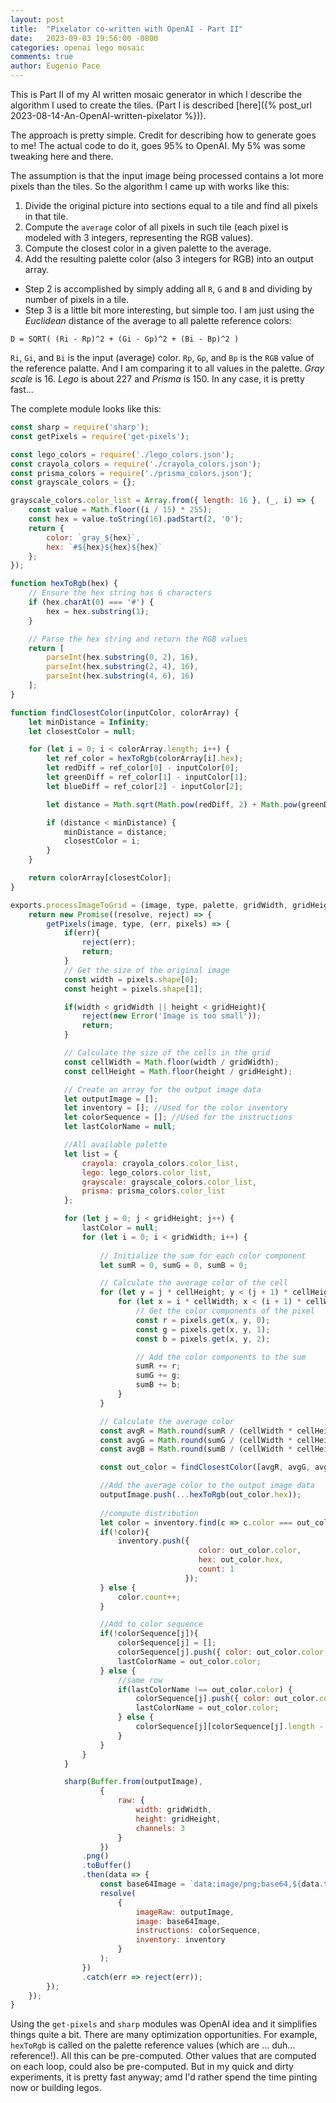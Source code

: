 ```yaml
---
layout: post
title:  "Pixelator co-written with OpenAI - Part II"
date:   2023-09-03 19:56:00 -0800
categories: openai lego mosaic
comments: true
author: Eugenio Pace
---
```


This is Part II of my AI written mosaic generator in which I describe the algorithm I used to create the tiles. (Part I is described [here]({% post_url 2023-08-14-An-OpenAI-written-pixelator %})).

The approach is pretty simple. Credit for describing how to generate goes to me! The actual code to do it, goes 95% to OpenAI. My 5% was some tweaking here and there.

The assumption is that the input image being processed contains a lot more pixels than the tiles. So the algorithm I came up with works like this:

1. Divide the original picture into sections equal to a tile and find all pixels in that tile.
2. Compute the `average` color of all pixels in such tile (each pixel is modeled with 3 integers, representing the RGB values).
3. Compute the closest color in a given palette to the average.
4. Add the resulting palette color (also 3 integers for RGB) into an output array.

* Step 2 is accomplished by simply adding all `R`, `G` and `B` and dividing by number of pixels in a tile.
* Step 3 is a little bit more interesting, but simple too. I am just using the *Euclidean* distance of the average to all palette reference colors:

`D = SQRT( (Ri - Rp)^2 + (Gi - Gp)^2 + (Bi - Bp)^2 )`

`Ri`, `Gi`, and `Bi` is the input (average) color. `Rp`, `Gp`, and `Bp` is the `RGB` value of the reference palatte. And I am comparing it to all values in the palette. *Gray scale* is 16. *Lego* is about 227 and *Prisma* is 150. In any case, it is pretty fast...

The complete module looks like this:

```js
const sharp = require('sharp');
const getPixels = require('get-pixels');

const lego_colors = require('./lego_colors.json');
const crayola_colors = require('./crayola_colors.json');
const prisma_colors = require('./prisma_colors.json');
const grayscale_colors = {};

grayscale_colors.color_list = Array.from({ length: 16 }, (_, i) => {
    const value = Math.floor((i / 15) * 255);
    const hex = value.toString(16).padStart(2, '0');
    return {
        color: `gray_${hex}`,
        hex: `#${hex}${hex}${hex}`
    };
});

function hexToRgb(hex) {
    // Ensure the hex string has 6 characters
    if (hex.charAt(0) === '#') {
        hex = hex.substring(1);
    }

    // Parse the hex string and return the RGB values
    return [
        parseInt(hex.substring(0, 2), 16),
        parseInt(hex.substring(2, 4), 16),
        parseInt(hex.substring(4, 6), 16)
    ];
}

function findClosestColor(inputColor, colorArray) {
    let minDistance = Infinity;
    let closestColor = null;

    for (let i = 0; i < colorArray.length; i++) {
        let ref_color = hexToRgb(colorArray[i].hex);
        let redDiff = ref_color[0] - inputColor[0];
        let greenDiff = ref_color[1] - inputColor[1];
        let blueDiff = ref_color[2] - inputColor[2];

        let distance = Math.sqrt(Math.pow(redDiff, 2) + Math.pow(greenDiff, 2) + Math.pow(blueDiff, 2));

        if (distance < minDistance) {
            minDistance = distance;
            closestColor = i;
        }
    }

    return colorArray[closestColor];
}

exports.processImageToGrid = (image, type, palette, gridWidth, gridHeight) => {
    return new Promise((resolve, reject) => {
        getPixels(image, type, (err, pixels) => {
            if(err){
                reject(err);
                return;
            }
            // Get the size of the original image
            const width = pixels.shape[0];
            const height = pixels.shape[1];

            if(width < gridWidth || height < gridHeight){
                reject(new Error('Image is too small'));
                return;
            }

            // Calculate the size of the cells in the grid
            const cellWidth = Math.floor(width / gridWidth);
            const cellHeight = Math.floor(height / gridHeight);

            // Create an array for the output image data
            let outputImage = [];
            let inventory = []; //Used for the color inventory
            let colorSequence = []; //Used for the instructions
            let lastColorName = null;

            //All available palette 
            let list = {
                crayola: crayola_colors.color_list,
                lego: lego_colors.color_list,
                grayscale: grayscale_colors.color_list,
                prisma: prisma_colors.color_list
            };

            for (let j = 0; j < gridHeight; j++) {
                lastColor = null;
                for (let i = 0; i < gridWidth; i++) {
                
                    // Initialize the sum for each color component
                    let sumR = 0, sumG = 0, sumB = 0;

                    // Calculate the average color of the cell
                    for (let y = j * cellHeight; y < (j + 1) * cellHeight; y++) {
                        for (let x = i * cellWidth; x < (i + 1) * cellWidth; x++) { 
                            // Get the color components of the pixel
                            const r = pixels.get(x, y, 0);
                            const g = pixels.get(x, y, 1);
                            const b = pixels.get(x, y, 2);

                            // Add the color components to the sum
                            sumR += r;
                            sumG += g;
                            sumB += b;
                        }
                    }

                    // Calculate the average color
                    const avgR = Math.round(sumR / (cellWidth * cellHeight));
                    const avgG = Math.round(sumG / (cellWidth * cellHeight));
                    const avgB = Math.round(sumB / (cellWidth * cellHeight));

                    const out_color = findClosestColor([avgR, avgG, avgB], list[palette || "lego"]);

                    //Add the average color to the output image data
                    outputImage.push(...hexToRgb(out_color.hex));
                    
                    //compute distribution
                    let color = inventory.find(c => c.color === out_color.color);
                    if(!color){
                        inventory.push({ 
                                          color: out_color.color, 
                                          hex: out_color.hex, 
                                          count: 1 
                                       });
                    } else {
                        color.count++;
                    }

                    //Add to color sequence
                    if(!colorSequence[j]){
                        colorSequence[j] = [];
                        colorSequence[j].push({ color: out_color.color, hex: out_color.hex, count: 1 });
                        lastColorName = out_color.color;
                    } else {
                        //same row
                        if(lastColorName !== out_color.color) {
                            colorSequence[j].push({ color: out_color.color, hex: out_color.hex, count: 1 });
                            lastColorName = out_color.color;
                        } else {
                            colorSequence[j][colorSequence[j].length - 1].count++;
                        }
                    }
                }
            }

            sharp(Buffer.from(outputImage), 
                    { 
                        raw: { 
                            width: gridWidth, 
                            height: gridHeight, 
                            channels: 3 
                        } 
                    })
                .png()
                .toBuffer()
                .then(data => {
                    const base64Image = `data:image/png;base64,${data.toString('base64')}`;
                    resolve(
                        {
                            imageRaw: outputImage,
                            image: base64Image,
                            instructions: colorSequence,
                            inventory: inventory
                        }
                    );
                })
                .catch(err => reject(err));
        });
    });
}
```

Using the `get-pixels` and `sharp` modules was OpenAI idea and it simplifies things quite a bit. There are many optimization opportunities. For example, `hexToRgb` is called on the palette reference values (which are ... duh... reference!). All this can be pre-computed. Other values that are computed on each loop, could also be pre-computed. But in my quick and dirty experiments, it is pretty fast anyway; amd I'd rather spend the time pinting now or building legos.
